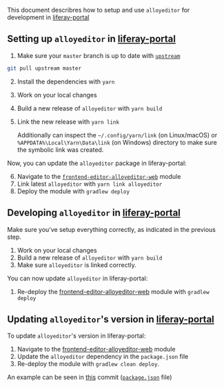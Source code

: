 This document describres how to setup and use `alloyeditor` for development in [liferay-portal](https://github.com/liferay/liferay-portal)


## Setting up `alloyeditor` in [liferay-portal](https://github.com/liferay/liferay-portal)

1. Make sure your `master` branch is up to date with [`upstream`](https://github.com/liferay/alloy-editor)

```sh
git pull upstream master
```

2. Install the dependencies with `yarn`
3. Work on your local changes
4. Build a new release of `alloyeditor` with `yarn build`
5. Link the new release with `yarn link`

    Additionally can inspect the `~/.config/yarn/link` (on Linux/macOS) or `%APPDATA%\Local\Yarn\Data\link` (on Windows)
    directory to make sure the symbolic link was created.

Now, you can update the `alloyeditor` package in liferay-portal:

6. Navigate to the [`frontend-editor-alloyeditor-web`](https://github.com/liferay/liferay-portal/tree/87c99caee95de6738bb434d9ba86b84e6f4c87d1/modules/apps/frontend-editor/frontend-editor-alloyeditor-web) module
7. Link latest `alloyeditor` with `yarn link alloyeditor`
8. Deploy the module with `gradlew deploy`

## Developing `alloyeditor` in [liferay-portal](https://github.com/liferay/liferay-portal)

Make sure you've setup everything correctly, as indicated in the previous step.

1. Work on your local changes
2. Build a new release of `alloyeditor` with `yarn build`
3. Make sure `alloyeditor` is linked correctly.

You can now update `alloyeditor` in liferay-portal:

1. Re-deploy the [frontend-editor-alloyeditor-web](https://github.com/liferay/liferay-portal/tree/master/modules/apps/frontend-editor/frontend-editor-alloyeditor-web) module with `gradlew deploy`

## Updating `alloyeditor`'s version in [liferay-portal](https://github.com/liferay/liferay-portal)

To update `alloyeditor`'s version in liferay-portal:

1. Navigate to the [frontend-editor-alloyeditor-web](https://github.com/liferay/liferay-portal/tree/master/modules/apps/frontend-editor/frontend-editor-alloyeditor-web) module
2. Update the `alloyeditor` dependency in the `package.json` file
3. Re-deploy the module with `gradlew clean deploy`.

An example can be seen in [this](https://github.com/liferay/alloy-editor/commit/0525c86b6d09c85b720ceaf52807f7a96feaeb2b#diff-b9cfc7f2cdf78a7f4b91a753d10865a2) commit ([`package.json`](https://github.com/liferay/alloy-editor/blob/0525c86b6d09c85b720ceaf52807f7a96feaeb2b/package.json) file)
